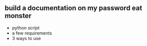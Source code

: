 ## build a documentation on my password eat monster
- python script
- a few requirements
- 3 ways to use
